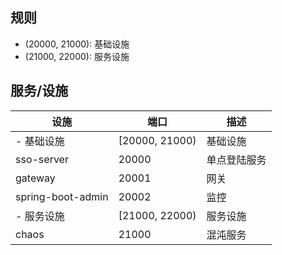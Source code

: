 ## 规则
- (20000, 21000): 基础设施
- (21000, 22000): 服务设施

## 服务/设施
|设施|端口|描述|
|---|---|---|
|- 基础设施|[20000, 21000)|基础设施|
|sso-server|20000|单点登陆服务
|gateway|20001|网关|
|spring-boot-admin|20002|监控|
|- 服务设施|[21000, 22000)|服务设施|
|chaos|21000|混沌服务|
